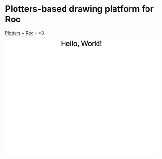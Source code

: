 # Plotters-based drawing platform for Roc

[Plotters](https://github.com/38/plotters)
+
[Roc](https://roc-lang.org/)
= <3

![hello world example image](./examples/hello_world.png)
